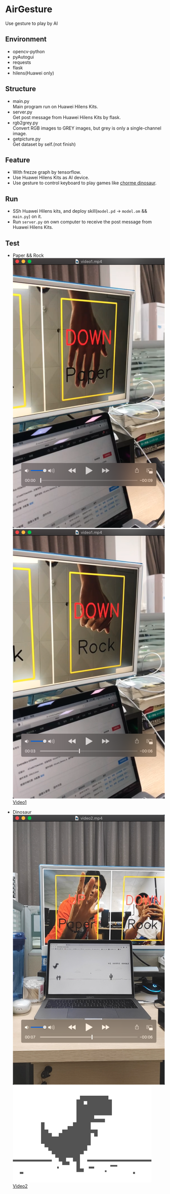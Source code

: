 # AirGesture

Use gesture to play by AI

## Environment

- opencv-python
- pyAutogui
- requests
- flask
- hilens(Huawei only)

## Structure

- main.py  
  Main program run on Huawei Hilens Kits.
- server.py  
  Get post message from Huawei Hilens Kits by flask.
- rgb2grey.py  
  Convert RGB images to GREY images, but grey is only a single-channel image.
- getpicture.py  
  Get dataset by self.(not finish)

## Feature

- With frezze graph by tensorflow.
- Use Huawei Hilens Kits as AI device.
- Use gesture to control keyboard to play games like [chorme dinosaur](Chrome://dino).

## Run

- SSh Huawei Hilens kits, and deploy skill(`model.pd` -> `model.om` && `main.py`) on it.
- Run `server.py` on own computer to receive the post message from Huawei Hilens Kits.

## Test

- Paper && Rock  
  ![paper](./images/paper.png)
  ![rock](./images/rock.png)
  [Video1](https://github.com/Eveneko/AirGesture/blob/master/video/video1.mp4)

- Dinosaur
  ![play](./images/play.png)
  ![Chrome://dino](./images/dino.png)
  [Video2](https://github.com/Eveneko/AirGesture/blob/master/video/video2.mp4)
